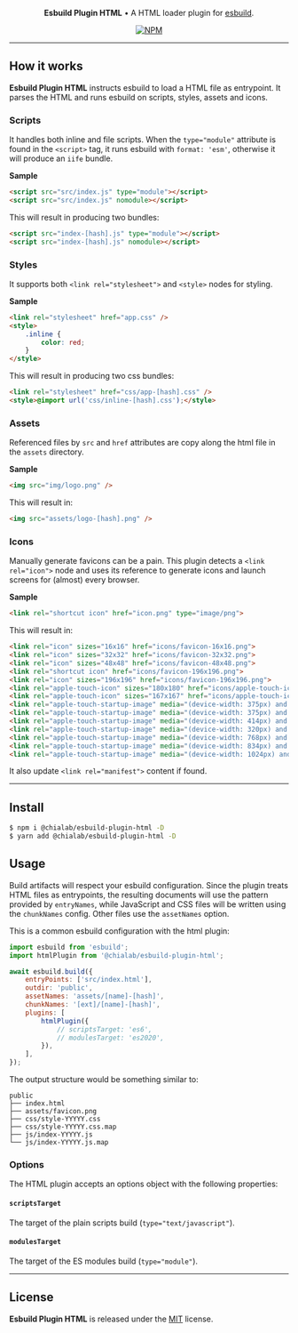 <p align="center">
    <strong>Esbuild Plugin HTML</strong> • A HTML loader plugin for <a href="https://esbuild.github.io/">esbuild</a>.
</p>

<p align="center">
    <a href="https://www.npmjs.com/package/@chialab/esbuild-plugin-html"><img alt="NPM" src="https://img.shields.io/npm/v/@chialab/esbuild-plugin-html.svg?style=flat-square"></a>
</p>

---

## How it works

**Esbuild Plugin HTML** instructs esbuild to load a HTML file as entrypoint. It parses the HTML and runs esbuild on scripts, styles, assets and icons.

### Scripts

It handles both inline and file scripts. When the `type="module"` attribute is found in the `<script>` tag, it runs esbuild with `format: 'esm'`, otherwise it will produce an `iife` bundle.

**Sample**

```html
<script src="src/index.js" type="module"></script>
<script src="src/index.js" nomodule></script>
```

This will result in producing two bundles:

```html
<script src="index-[hash].js" type="module"></script>
<script src="index-[hash].js" nomodule></script>
```

### Styles

It supports both `<link rel="stylesheet">` and `<style>` nodes for styling.

**Sample**

```html
<link rel="stylesheet" href="app.css" />
<style>
    .inline {
        color: red;
    }
</style>
```

This will result in producing two css bundles:

```html
<link rel="stylesheet" href="css/app-[hash].css" />
<style>@import url('css/inline-[hash].css');</style>
```

### Assets

Referenced files by `src` and `href` attributes are copy along the html file in the `assets` directory.

**Sample**

```html
<img src="img/logo.png" />
```

This will result in:

```html
<img src="assets/logo-[hash].png" />
```

### Icons

Manually generate favicons can be a pain. This plugin detects a `<link rel="icon">` node and uses its reference to generate icons and launch screens for (almost) every browser.

**Sample**

```html
<link rel="shortcut icon" href="icon.png" type="image/png">
```

This will result in:

```html
<link rel="icon" sizes="16x16" href="icons/favicon-16x16.png">
<link rel="icon" sizes="32x32" href="icons/favicon-32x32.png">
<link rel="icon" sizes="48x48" href="icons/favicon-48x48.png">
<link rel="shortcut icon" href="icons/favicon-196x196.png">
<link rel="icon" sizes="196x196" href="icons/favicon-196x196.png">
<link rel="apple-touch-icon" sizes="180x180" href="icons/apple-touch-icon.png">
<link rel="apple-touch-icon" sizes="167x167" href="icons/apple-touch-icon-ipad.png">
<link rel="apple-touch-startup-image" media="(device-width: 375px) and (device-height: 812px) and (-webkit-device-pixel-ratio: 3)" href="icons/apple-launch-iphonex.png">
<link rel="apple-touch-startup-image" media="(device-width: 375px) and (device-height: 667px) and (-webkit-device-pixel-ratio: 2)" href="icons/apple-launch-iphone8.png">
<link rel="apple-touch-startup-image" media="(device-width: 414px) and (device-height: 736px) and (-webkit-device-pixel-ratio: 3)" href="icons/apple-launch-iphone8-plus.png">
<link rel="apple-touch-startup-image" media="(device-width: 320px) and (device-height: 568px) and (-webkit-device-pixel-ratio: 2)" href="icons/apple-launch-iphone5.png">
<link rel="apple-touch-startup-image" media="(device-width: 768px) and (device-height: 1024px) and (-webkit-device-pixel-ratio: 2)" href="icons/apple-launch-ipadair.png">
<link rel="apple-touch-startup-image" media="(device-width: 834px) and (device-height: 1112px) and (-webkit-device-pixel-ratio: 2)" href="icons/apple-launch-ipadpro10.png">
<link rel="apple-touch-startup-image" media="(device-width: 1024px) and (device-height: 1366px) and (-webkit-device-pixel-ratio: 2)" href="icons/apple-launch-ipadpro12.png">
```

It also update `<link rel="manifest">` content if found.

---

## Install

```sh
$ npm i @chialab/esbuild-plugin-html -D
$ yarn add @chialab/esbuild-plugin-html -D
```

## Usage

Build artifacts will respect your esbuild configuration. Since the plugin treats HTML files as entrypoints, the resulting documents will use the pattern provided by `entryNames`, while JavaScript and CSS files will be written using the `chunkNames` config. Other files use the `assetNames` option.

This is a common esbuild configuration with the html plugin:

```js
import esbuild from 'esbuild';
import htmlPlugin from '@chialab/esbuild-plugin-html';

await esbuild.build({
    entryPoints: ['src/index.html'],
    outdir: 'public',
    assetNames: 'assets/[name]-[hash]',
    chunkNames: '[ext]/[name]-[hash]',
    plugins: [
        htmlPlugin({
            // scriptsTarget: 'es6',
            // modulesTarget: 'es2020',
        }),
    ],
});
```

The output structure would be something similar to:

```
public
├── index.html
├── assets/favicon.png
├── css/style-YYYYY.css
├── css/style-YYYYY.css.map
├── js/index-YYYYY.js
└── js/index-YYYYY.js.map
```

### Options

The HTML plugin accepts an options object with the following properties:

#### `scriptsTarget`

The target of the plain scripts build (`type="text/javascript"`).

#### `modulesTarget`

The target of the ES modules build (`type="module"`).

---

## License

**Esbuild Plugin HTML** is released under the [MIT](https://github.com/chialab/rna/blob/main/packages/esbuild-plugin-html/LICENSE) license.
